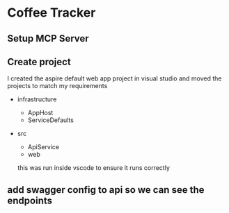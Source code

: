 # Coffee Tracker

## Setup MCP Server

## Create project 

I created the aspire default web app project in visual studio and moved the projects to match my requirements

- infrastructure
  - AppHost
  - ServiceDefaults
- src
  - ApiService
  - web

  this was run inside vscode to ensure it runs correctly

## add swagger config to api so we can see the endpoints


